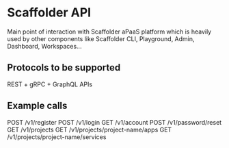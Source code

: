 # Scaffolder API

Main point of interaction with Scaffolder aPaaS platform which is heavily used by other components like Scaffolder CLI, Playground, Admin, Dashboard, Workspaces...

## Protocols to be supported

REST + gRPC + GraphQL APIs

## Example calls

POST /v1/register
POST /v1/login
GET /v1/account
POST /v1/password/reset
GET /v1/projects
GET /v1/projects/project-name/apps
GET /v1/projects/project-name/services




